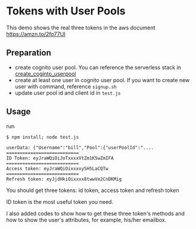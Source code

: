 # Tokens with User Pools

This demo shows the real three tokens in the aws document https://amzn.to/2fo77UI

## Preparation

* create cognito user pool. You can reference the serverless stack in [create_coginto_userpool](../create_coginto_userpool/serverless.yml)
* create at least one user in cognito user pool. If you want to create new user with command, reference `signup.sh`
* update user pool id and client id in `test.js`

## Usage

run 

    $ npm install; node test.js
    
    userData: {"Username":"bill","Pool":{"userPoolId":"....
    ===========================
    ID Token: eyJraWQiOiJoTxxxxVtZm1K5wZmIFA
    ===========================
    Access token: eyJraWQiOixxxxy5H5LaCQTw
    ===========================
    Refresh token: eyJjdHkiOixxxx8twwVe2CnDKMig

You should get three tokens: id token, access token and refresh token

ID token is the most useful token you need. 

I also added codes to show how to get these three token's methods and how to show the user's attributes, for example, his/her emailbox.
